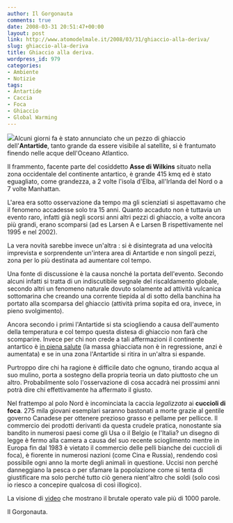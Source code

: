 ```yaml
---
author: Il Gorgonauta
comments: true
date: 2008-03-31 20:51:47+00:00
layout: post
link: http://www.atomodelmale.it/2008/03/31/ghiaccio-alla-deriva/
slug: ghiaccio-alla-deriva
title: Ghiaccio alla deriva.
wordpress_id: 979
categories:
- Ambiente
- Notizie
tags:
- Antartide
- Caccia
- Foca
- Ghiaccio
- Global Warming
---
```


![](http://www.atomodelmale.it/wp-content/uploads/2008/10/280px-antarctica_satellite_globe.jpg)Alcuni giorni fa è stato annunciato che un pezzo di ghiaccio dell'**Antartide**, tanto grande da essere visibile al satellite, si è frantumato finendo nelle acque dell'Oceano Atlantico.

Il frammento, facente parte del cosiddetto **Asse di Wilkins** situato nella zona occidentale del continente antartico, è grande 415 kmq ed è stato eguagliato, come grandezza, a 2 volte l'isola d'Elba, all'Irlanda del Nord o a 7 volte Manhattan.

L'area era sotto osservazione da tempo ma gli scienziati si aspettavamo che il fenomeno accadesse solo tra 15 anni. Quanto  accaduto non è tuttavia un evento raro, infatti già negli scorsi anni  altri pezzi di ghiaccio, a volte ancora più grandi, erano scomparsi (ad es Larsen A e Larsen B rispettivamente nel 1995  e nel 2002).

La vera novità sarebbe invece un'altra : si è disintegrata ad una velocità imprevista e sorprendente un'intera area di Antartide e non singoli pezzi, zona per lo più destinata ad aumentare col tempo.

<!-- more -->


Una fonte di discussione è la causa nonché la portata dell'evento. Secondo alcuni infatti si tratta di un indiscutibile segnale del riscaldamento globale, secondo altri un fenomeno naturale dovuto solamente ad attività vulcanica sottomarina che creando una corrente tiepida al di sotto della banchina ha portato alla scomparsa del ghiaccio (attività prima sopita ed ora, invece, in pieno svolgimento).

Ancora secondo i primi l'Antartide si sta sciogliendo a causa dell'aumento della temperatura e col tempo questa distesa di ghiaccio non farà che scomparire. Invece per chi non crede a tali affermazioni il continente antartico è [in piena salute](http://meteolive.leonardo.it/meteo-notizia.php?id=23794) (la massa ghiacciata non è in regressione, anzi è aumentata) e se in una zona l'Antartide si ritira in un'altra si espande.

Purtroppo dire chi ha ragione è difficile dato che ognuno, tirando acqua al suo mulino, porta a sostegno della propria teoria un dato piuttosto che un altro. Probabilmente solo l'osservazione di cosa accadrà nei prossimi anni potrà dire chi effettivamente ha affermato il giusto.

Nel frattempo al polo Nord è incominciata la caccia _legalizzata_ ai **cuccioli di foca**. 275 mila giovani esemplari saranno bastonati a morte grazie al gentile governo Canadese per ottenere prezioso grasso e pellame per pellicce. Il commercio dei prodotti derivanti da questa crudele pratica, nonostante sia  bandito in numerosi paesi come gli Usa o il Belgio (e l'Italia? un disegno di legge è fermo alla camera a causa del suo recente scioglimento mentre in Europa fin dal 1983 è vietato il commercio delle pelli bianche dei cuccioli di foca), è fiorente in numerosi nazioni (come Cina e Russia), rendendo così possibile ogni anno la morte degli animali in questione. Uccisi non perché danneggiano la pesca o per sfamare la popolazione  come si tenta di giustificare ma solo perché tutto ciò genera nient'altro che soldi (solo così io riesco a concepire qualcosa di così illogico).

La visione di [video](http://it.youtube.com/watch?v=wZhqTQ3LxmI&feature=related) che mostrano il brutale operato vale più di 1000 parole.

Il Gorgonauta.
